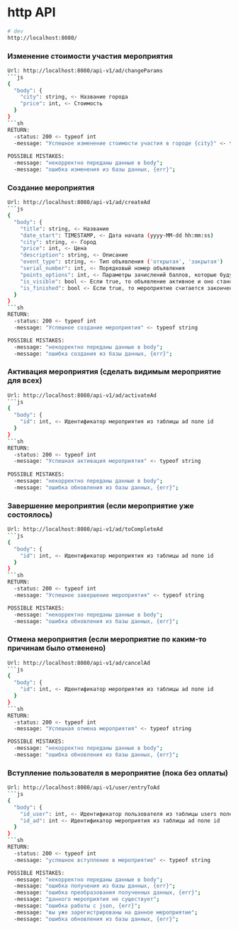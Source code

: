 # http API

```sh
# dev
http://localhost:8080/
```

### Изменение стоимости участия мероприятия

```sh
Url: http://localhost:8080/api-v1/ad/changeParams
```js
{
  "body": {
    "city": string, <- Название города
    "price": int, <- Стоимость
  }
}
```sh
RETURN: 
  -status: 200 <- typeof int
  -message: "Успешное изменение стоимости участия в городе {city}" <- typeof string
  
POSSIBLE MISTAKES:
  -message: "некорректно переданы данные в body";
  -message: "ошибка изменения из базы данных, {err}";
```

### Создание мероприятия

```sh
Url: http://localhost:8080/api-v1/ad/createAd
```js
{
  "body": {
    "title": string, <- Название
    "date_start": TIMESTAMP, <- Дата начала (yyyy-MM-dd hh:mm:ss)
    "city": string, <- Город
    "price": int, <- Цена
    "description": string, <- Описание
    "event_type": string, <- Тип объявления ('открытая', 'закрытая')
    "serial_number": int, <- Порядковый номер объявления
    "points_options": int, <- Параметры зачислений баллов, которые будут использоваться в мероприятии
    "is_visible": bool <- Если true, то объявление активное и оно становится видимым для всех пользователей. Если false, то оно является как черновик и не виден никому, кроме администратора
    "is_finished": bool <- Если true, то мероприятие считается законченным
  }
}
```sh
RETURN: 
  -status: 200 <- typeof int
  -message: "Успешное создание мероприятия" <- typeof string

POSSIBLE MISTAKES:
  -message: "некорректно переданы данные в body";
  -message: "ошибка создания из базы данных, {err}";
```

### Активация мероприятия (сделать видимым мероприятие для всех)

```sh
Url: http://localhost:8080/api-v1/ad/activateAd
```js
{
  "body": {
    "id": int, <- Идентификатор мероприятия из таблицы ad поле id
  }
}
```sh
RETURN: 
  -status: 200 <- typeof int
  -message: "Успешная активация мероприятия" <- typeof string
 
POSSIBLE MISTAKES:
  -message: "некорректно переданы данные в body";
  -message: "ошибка обновления из базы данных, {err}";
```

### Завершение мероприятия (если мероприятие уже состоялось)

```sh
Url: http://localhost:8080/api-v1/ad/toCompleteAd
```js
{
  "body": {
    "id": int, <- Идентификатор мероприятия из таблицы ad поле id
  }
}
```sh
RETURN: 
  -status: 200 <- typeof int
  -message: "Успешное завершение мероприятия" <- typeof string

POSSIBLE MISTAKES:
  -message: "некорректно переданы данные в body";
  -message: "ошибка обновления из базы данных, {err}";
```

### Отмена мероприятия (если мероприятие по каким-то причинам было отменено)

```sh
Url: http://localhost:8080/api-v1/ad/cancelAd
```js
{
  "body": {
    "id": int, <- Идентификатор мероприятия из таблицы ad поле id
  }
}
```sh
RETURN: 
  -status: 200 <- typeof int
  -message: "Успешная отмена мероприятия" <- typeof string

POSSIBLE MISTAKES:
  -message: "некорректно переданы данные в body";
  -message: "ошибка обновления из базы данных, {err}";
```

### Вступление пользователя в мероприятие (пока без оплаты)

```sh
Url: http://localhost:8080/api-v1/user/entryToAd
```js
{
  "body": {
    "id_user": int, <- Идентификатор пользователя из таблицы users поле id
    "id_ad": int <- Идентификатор мероприятия из таблицы ad поле id
  }
}
```sh
RETURN: 
  -status: 200 <- typeof int
  -message: "успешное вступление в мероприятие" <- typeof string

POSSIBLE MISTAKES:
  -message: "некорректно переданы данные в body";
  -message: "ошибка получения из базы данных, {err}";
  -message: "ошибка преобразования полученных данных, {err}";
  -message: "данного мероприятия не существует";
  -message: "ошибка работы с json, {err}";
  -message: "вы уже зарегистрированы на данное мероприятие";
  -message: "ошибка обновления из базы данных, {err}";
```